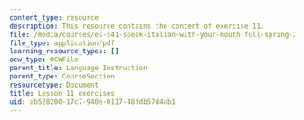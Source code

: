 ```yaml
---
content_type: resource
description: This resource contains the content of exercise 11.
file: /media/courses/es-s41-speak-italian-with-your-mouth-full-spring-2012/ab52820017c7940e011748fdb57d4ab1_MITES_S41S12_Esercizi11.pdf
file_type: application/pdf
learning_resource_types: []
ocw_type: OCWFile
parent_title: Language Instruction
parent_type: CourseSection
resourcetype: Document
title: Lesson 11 exercises
uid: ab528200-17c7-940e-0117-48fdb57d4ab1
---
```

